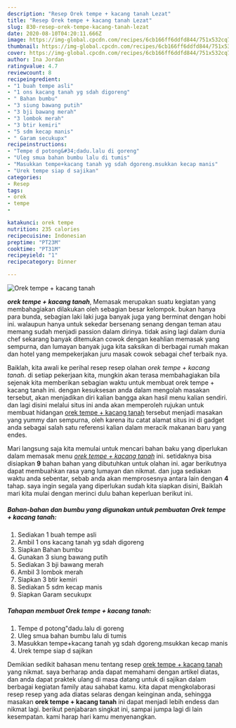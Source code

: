 ```yaml
---
description: "Resep Orek tempe + kacang tanah Lezat"
title: "Resep Orek tempe + kacang tanah Lezat"
slug: 830-resep-orek-tempe-kacang-tanah-lezat
date: 2020-08-10T04:20:11.666Z
image: https://img-global.cpcdn.com/recipes/6cb166ff6ddfd844/751x532cq70/orek-tempe-kacang-tanah-foto-resep-utama.jpg
thumbnail: https://img-global.cpcdn.com/recipes/6cb166ff6ddfd844/751x532cq70/orek-tempe-kacang-tanah-foto-resep-utama.jpg
cover: https://img-global.cpcdn.com/recipes/6cb166ff6ddfd844/751x532cq70/orek-tempe-kacang-tanah-foto-resep-utama.jpg
author: Ina Jordan
ratingvalue: 4.7
reviewcount: 8
recipeingredient:
- "1 buah tempe asli"
- "1 ons kacang tanah yg sdah digoreng"
- " Bahan bumbu"
- "3 siung bawang putih"
- "3 bji bawang merah"
- "3 lombok merah"
- "3 btir kemiri"
- "5 sdm kecap manis"
- " Garam secukupx"
recipeinstructions:
- "Tempe d potong&#34;dadu.lalu di goreng"
- "Uleg smua bahan bumbu lalu di tumis"
- "Masukkan tempe+kacang tanah yg sdah dgoreng.msukkan kecap manis"
- "Urek tempe siap d sajikan"
categories:
- Resep
tags:
- orek
- tempe
- 

katakunci: orek tempe  
nutrition: 235 calories
recipecuisine: Indonesian
preptime: "PT23M"
cooktime: "PT31M"
recipeyield: "1"
recipecategory: Dinner

---
```



![Orek tempe + kacang tanah](https://img-global.cpcdn.com/recipes/6cb166ff6ddfd844/751x532cq70/orek-tempe-kacang-tanah-foto-resep-utama.jpg)

<b><i>orek tempe + kacang tanah</i></b>, Memasak merupakan suatu kegiatan yang membahagiakan dilakukan oleh sebagian besar kelompok. bukan hanya para bunda, sebagian laki laki juga banyak juga yang berminat dengan hobi ini. walaupun hanya untuk sekedar bersenang senang dengan teman atau memang sudah menjadi passion dalam dirinya. tidak asing lagi dalam dunia chef sekarang banyak ditemukan cowok dengan keahlian memasak yang sempurna, dan lumayan banyak juga kita saksikan di berbagai rumah makan dan hotel yang mempekerjakan juru masak cowok sebagai chef terbaik nya.



Baiklah, kita awali ke perihal resep resep olahan <i>orek tempe + kacang tanah</i>. di setiap pekerjaan kita, mungkin akan terasa membahagiakan bila sejenak kita memberikan sebagian waktu untuk membuat orek tempe + kacang tanah ini. dengan kesuksesan anda dalam mengolah masakan tersebut, akan menjadikan diri kalian bangga akan hasil menu kalian sendiri. dan lagi disini melalui situs ini anda akan memperoleh rujukan untuk membuat hidangan <u>orek tempe + kacang tanah</u> tersebut menjadi masakan yang yummy dan sempurna, oleh karena itu catat alamat situs ini di gadget anda sebagai salah satu referensi kalian dalam meracik makanan baru yang endes.


Mari langsung saja kita memulai untuk mencari bahan baku yang diperlukan dalam memasak menu <u><i>orek tempe + kacang tanah</i></u> ini. setidaknya bisa disiapkan <b>9</b> bahan bahan yang dibutuhkan untuk olahan ini. agar berikutnya dapat membuahkan rasa yang lumayan dan nikmat. dan juga sediakan waktu anda sebentar, sebab anda akan memprosesnya antara lain dengan <b>4</b> tahap. saya ingin segala yang diperlukan sudah kita siapkan disini, Baiklah mari kita mulai dengan merinci dulu bahan keperluan berikut ini.

<!--inarticleads1-->

##### Bahan-bahan dan bumbu yang digunakan untuk pembuatan Orek tempe + kacang tanah:

1. Sediakan 1 buah tempe asli
1. Ambil 1 ons kacang tanah yg sdah digoreng
1. Siapkan  Bahan bumbu
1. Gunakan 3 siung bawang putih
1. Sediakan 3 bji bawang merah
1. Ambil 3 lombok merah
1. Siapkan 3 btir kemiri
1. Sediakan 5 sdm kecap manis
1. Siapkan  Garam secukupx




<!--inarticleads2-->

##### Tahapan membuat Orek tempe + kacang tanah:

1. Tempe d potong&#34;dadu.lalu di goreng
1. Uleg smua bahan bumbu lalu di tumis
1. Masukkan tempe+kacang tanah yg sdah dgoreng.msukkan kecap manis
1. Urek tempe siap d sajikan




Demikian sedikit bahasan menu tentang resep <u>orek tempe + kacang tanah</u> yang nikmat. saya berharap anda dapat memahami dengan artikel diatas, dan anda dapat praktek ulang di masa datang untuk di sajikan dalam berbagai kegiatan family atau sahabat kamu. kita dapat mengkolaborasi resep resep yang ada diatas selaras dengan keinginan anda, sehingga masakan <b>orek tempe + kacang tanah</b> ini dapat menjadi lebih endess dan nikmat lagi. berikut penjabaran singkat ini, sampai jumpa lagi di lain kesempatan. kami harap hari kamu menyenangkan.
